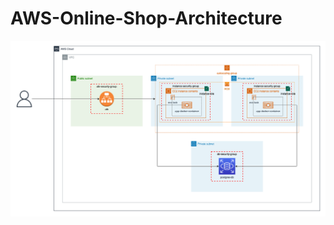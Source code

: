 # AWS-Online-Shop-Architecture

![App Diagram](https://github.com/teofanaenachioiu/AWS-Online-Shop-Architecture/blob/main/diagram.png?raw=true)
